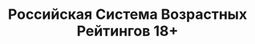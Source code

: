 ---
layout: default
title: "Российская Система Возрастных Рейтингов 18+"
lang: ru
categories:
    - ru
---